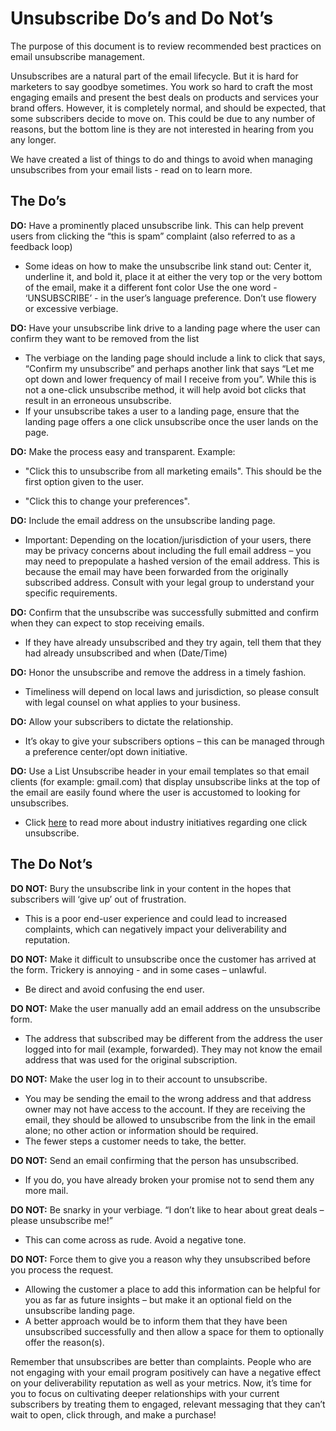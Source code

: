 # Unsubscribe Do’s and Do Not’s

The purpose of this document is to review recommended best practices on email unsubscribe management.

Unsubscribes are a natural part of the email lifecycle. But it is hard for marketers to say goodbye sometimes. You work so hard to craft the most engaging emails and present the best deals on products and services your brand offers. However, it is completely normal, and should be expected, that some subscribers decide to move on. This could be due to any number of reasons, but the bottom line is they are not interested in hearing from you any longer.

We have created a list of things to do and things to avoid when managing unsubscribes from your email lists - read on to learn more.

## The Do’s

**DO:** Have a prominently placed unsubscribe link. This can help prevent users from clicking the “this is spam” complaint (also referred to as a feedback loop)

+ Some ideas on how to make the unsubscribe link stand out: Center it, underline it, and bold it, place it at either the very top or the very bottom of the email, make it a different font color
Use the one word - ‘UNSUBSCRIBE’ - in the user’s language preference. Don’t use flowery or excessive verbiage.

**DO:** Have your unsubscribe link drive to a landing page where the user can confirm they want to be removed from the list

+ The verbiage on the landing page should include a link to click that says, “Confirm my unsubscribe” and perhaps another link that says “Let me opt down and lower frequency of mail I receive from you”. While this is not a one-click unsubscribe method, it will help avoid bot clicks that result in an erroneous unsubscribe. 
 + If your unsubscribe takes a user to a landing page, ensure that the landing page offers a one click unsubscribe once the user lands on the page.
 
**DO:** Make the process easy and transparent. Example:

 + "Click this to unsubscribe from all marketing emails". This should be the first option given to the user.

 + "Click this to change your preferences".

**DO:** Include the email address on the unsubscribe landing page.

+ Important: Depending on the location/jurisdiction of your users, there may be privacy concerns about including the full email address – you may need to prepopulate a hashed version of the email address. This is because the email may have been forwarded from the originally subscribed address. Consult with your legal group to understand your specific requirements. 

**DO:** Confirm that the unsubscribe was successfully submitted and confirm when they can expect to stop receiving emails.

+ If they have already unsubscribed and they try again, tell them that they had already unsubscribed and when (Date/Time)

**DO:** Honor the unsubscribe and remove the address in a timely fashion.

+ Timeliness will depend on local laws and jurisdiction, so please consult with legal counsel on what applies to your business.

**DO:** Allow your subscribers to dictate the relationship.

+ It’s okay to give your subscribers options – this can be managed through a preference center/opt down initiative.

**DO:** Use a List Unsubscribe header in your email templates so that email clients (for example: gmail.com) that display unsubscribe links at the top of the email are easily found where the user is accustomed to looking for unsubscribes.

   + Click [here](https://experienceleague.adobe.com/docs/deliverability-learn/deliverability-best-practice-guide/additional-resources/guidance-around-changes-to-google-and-yahoo.html) to read more about industry initiatives regarding one click unsubscribe. 

## The Do Not’s


**DO NOT:** Bury the unsubscribe link in your content in the hopes that subscribers will ‘give up’ out of frustration.

+ This is a poor end-user experience and could lead to increased complaints, which can negatively impact your deliverability and reputation.

**DO NOT:** Make it difficult to unsubscribe once the customer has arrived at the form. Trickery is annoying - and in some cases – unlawful. 

+ Be direct and avoid confusing the end user.

**DO NOT:** Make the user manually add an email address on the unsubscribe form. 

+ The address that subscribed may be different from the address the user logged into for mail (example, forwarded).  They may not know the email address that was used for the original subscription.

**DO NOT:** Make the user log in to their account to unsubscribe.  

+ You may be sending the email to the wrong address and that address owner may not have access to the account.  If they are receiving the email, they should be allowed to unsubscribe from the link in the email alone; no other action or information should be required.
+ The fewer steps a customer needs to take, the better.

**DO NOT:** Send an email confirming that the person has unsubscribed. 

+ If you do, you have already broken your promise not to send them any more mail. 

**DO NOT:** Be snarky in your verbiage. “I don’t like to hear about great deals – please unsubscribe me!”

+ This can come across as rude. Avoid a negative tone.

**DO NOT:** Force them to give you a reason why they unsubscribed before you process the request.

+ Allowing the customer a place to add this information can be helpful for you as far as future insights – but make it an optional field on the unsubscribe landing page. 
+ A better approach would be to inform them that they have been unsubscribed successfully and then allow a space for them to optionally offer the reason(s).

Remember that unsubscribes are better than complaints. People who are not engaging with your email program positively can have a negative effect on your deliverability reputation as well as your metrics. Now, it’s time for you to focus on cultivating deeper relationships with your current subscribers by treating them to engaged, relevant messaging that they can’t wait to open, click through, and make a purchase!
